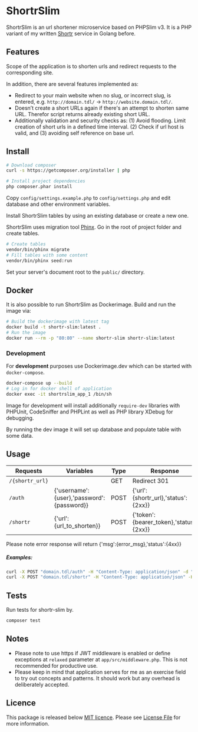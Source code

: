 # ShortrSlim

ShortrSlim is an url shortener microservice based on PHPSlim v3. It is a PHP variant of my written [Shortr](https://github.com/ndege/shortr) service in Golang before.

## Features

Scope of the application is to shorten urls and redirect requests to the corresponding site.

In addition, there are several features implemented as:
* Redirect to your main website when no slug, or incorrect slug, is entered, e.g. `http://domain.tdl/` → `http://website.domain.tdl/`.
* Doesn’t create a short URLs again if there's an attempt to shorten same URL. Therefor script returns already existing short URL.
* Additionally validation and security checks as: (1) Avoid flooding. Limit creation of short urls in a defined time interval. (2) Check if url host is valid, and (3) avoiding self reference on base url.

## Install

```bash
# Download composer
curl -s https://getcomposer.org/installer | php

# Install project dependencies
php composer.phar install
```
Copy `config/settings.example.php` to `config/settings.php` and edit database and other environment variables.

Install ShortrSlim tables by using an existing database or create a new one.

ShortrSlim uses migration tool [Phinx](https://phinx.org). Go in the root of project folder and create tables.

```bash
# Create tables
vendor/bin/phinx migrate
# Fill tables with some content
vendor/bin/phinx seed:run
```

Set your server's document root to the `public/` directory.

## Docker 

It is also possible to run ShortrSlim as Dockerimage. Build and run the image via:

```bash
# Build the dockerimage with latest tag
docker build -t shortr-slim:latest .
# Run the image
docker run --rm -p "80:80" --name shortr-slim shortr-slim:latest
```

### Development

For **development** purposes use Dockerimage.dev which can be started with `docker-compose`. 

```bash
docker-compose up --build
# Log in for docker shell of application
docker exec -it shortrslim_app_1 /bin/sh 
```

Image for development will install additionally `require-dev` libraries with PHPUnit, CodeSniffer and PHPLint as well as PHP library XDebug for debugging.

By running the dev image it will set up database and populate table with some data.

## Usage

| Requests        | Variables                                 | Type   | Response  							   | Token
|-----------------|-------------------------------------------|--------|-----------------------------------------| ------
| `/{shortr_url}` |                                           | GET    | Redirect 301                            | -
| `/auth`         | {'username':{user},'password':{password}} | POST   | {'url':{shortr_url},'status':{2xx}}     | -
| `/shortr`       | {'url':{url_to_shorten}}                  | POST   | {'token':{bearer_token},'status':{2xx}} | X


Please note error response will return {'msg':{error_msg},'status':{4xx}}

##### Examples:
```bash
curl -X POST "domain.tdl/auth" -H "Content-Type: application/json" -d "{\"user\":\"test\",\"password\":\"pass\"}"
curl -X POST "domain.tdl/shortr" -H "Content-Type: application/json" -H "Authorization: bearer {token}" -d "{\"url\":\"domain_to_shorten.tdl\"}"
```

## Tests

Run tests for shortr-slim by.

```bash
composer test
```

## Notes

* Please note to use https if JWT middleware is enabled or define exceptions at `relaxed` parameter at `app/src/middleware.php`. This is not recommended for productive use.
* Please keep in mind that application serves for me as an exercise field to try out concepts and patterns. It should work but any overhead is deliberately accepted.

## Licence

This package is released below [MIT licence](https://opensource.org/licenses/MIT). Please see [License File](LICENSE) for more information.

